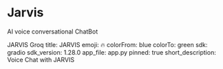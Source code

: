 # Jarvis
AI  voice conversational ChatBot

JARVIS Groq 
title: JARVIS
emoji: 🔥
colorFrom: blue
colorTo: green
sdk: gradio
sdk_version: 1.28.0
app_file: app.py
pinned: true
short_description: Voice Chat with JARVIS
